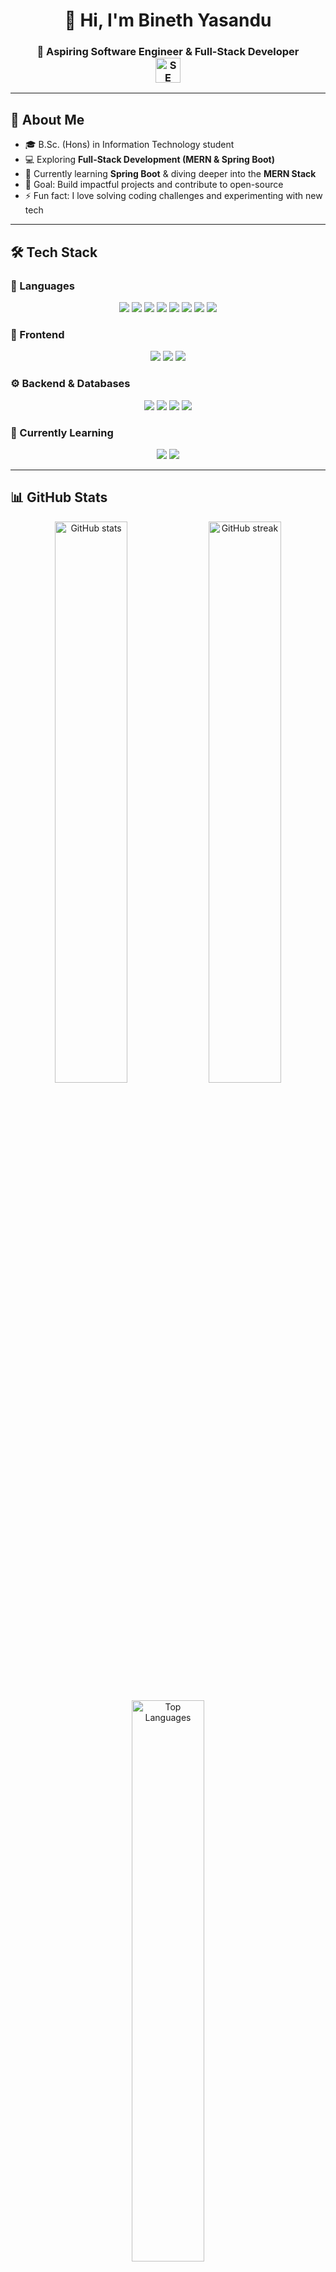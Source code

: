 <h1 align="center">👋 Hi, I'm Bineth Yasandu</h1>
<h3 align="center"> 
  🚀 Aspiring Software Engineer & Full-Stack Developer  
  <br>  
  <img src="https://cdn-icons-png.flaticon.com/512/1055/1055687.png" width="40px" alt="SE Icon"/>  
</h3>

---

## 🌟 About Me
- 🎓 B.Sc. (Hons) in Information Technology student  
- 💻 Exploring **Full-Stack Development (MERN & Spring Boot)**  
- 🌱 Currently learning **Spring Boot** & diving deeper into the **MERN Stack**  
- 🎯 Goal: Build impactful projects and contribute to open-source  
- ⚡ Fun fact: I love solving coding challenges and experimenting with new tech  

---

## 🛠️ Tech Stack  

### 🚩 Languages  
<p align="center"> 
  <img src="https://img.shields.io/badge/C-00599C?style=for-the-badge&logo=c&logoColor=white" />
  <img src="https://img.shields.io/badge/C++-00599C?style=for-the-badge&logo=c%2B%2B&logoColor=white" />
  <img src="https://img.shields.io/badge/Java-orange?style=for-the-badge&logo=openjdk&logoColor=white" />
  <img src="https://img.shields.io/badge/Kotlin-0095D5?style=for-the-badge&logo=kotlin&logoColor=white" />
  <img src="https://img.shields.io/badge/Python-3776AB?style=for-the-badge&logo=python&logoColor=white" />
  <img src="https://img.shields.io/badge/JavaScript-F7DF1E?style=for-the-badge&logo=javascript&logoColor=black" />
  <img src="https://img.shields.io/badge/PHP-777BB4?style=for-the-badge&logo=php&logoColor=white" />
  <img src="https://img.shields.io/badge/XML-0060ac?style=for-the-badge&logo=xml&logoColor=white" />
</p>

### 🎨 Frontend  
<p align="center"> 
  <img src="https://img.shields.io/badge/HTML5-E34F26?style=for-the-badge&logo=html5&logoColor=white" />
  <img src="https://img.shields.io/badge/CSS3-1572B6?style=for-the-badge&logo=css3&logoColor=white" />
  <img src="https://img.shields.io/badge/React-61DAFB?style=for-the-badge&logo=react&logoColor=black" />
</p>

### ⚙️ Backend & Databases  
<p align="center"> 
  <img src="https://img.shields.io/badge/Node.js-339933?style=for-the-badge&logo=node.js&logoColor=white" />
  <img src="https://img.shields.io/badge/Express.js-000000?style=for-the-badge&logo=express&logoColor=white" />
  <img src="https://img.shields.io/badge/MongoDB-47A248?style=for-the-badge&logo=mongodb&logoColor=white" />
  <img src="https://img.shields.io/badge/SQL-4479A1?style=for-the-badge&logo=mysql&logoColor=white" />
</p>

### 📖 Currently Learning  
<p align="center"> 
  <img src="https://img.shields.io/badge/Spring%20Boot-6DB33F?style=for-the-badge&logo=springboot&logoColor=white" />
  <img src="https://img.shields.io/badge/MERN-000000?style=for-the-badge&logo=mongodb&logoColor=white" />
</p>

---

## 📊 GitHub Stats  
<p align="center">
  <img src="https://github-readme-stats.vercel.app/api?username=bineth-ellepola&show_icons=true&theme=tokyonight" alt="GitHub stats" width="48%"/>
  <img src="https://github-readme-streak-stats.herokuapp.com/?user=bineth-ellepola&theme=tokyonight" alt="GitHub streak" width="48%"/>
</p>

<p align="center">
  <img src="https://github-readme-stats.vercel.app/api/top-langs/?username=bineth-ellepola&layout=compact&theme=tokyonight" alt="Top Languages" width="48%"/>
</p>

---

## 🚀 Projects & Learning Journey  
- 🌐 **MERN Projects** – Building web apps using React, Node.js, Express, MongoDB  
- ☕ **Java & Spring Boot** – Creating APIs and backend systems  
- 📱 Exploring **Mobile App Development** with Android & Kotlin  
- 🌐 **PHP & XML** – Developing web applications and structured data handling  

---

## 📫 Connect With Me  
<p align="center">
  <a href="https://github.com/bineth-ellepola" target="_blank">
    <img src="https://img.shields.io/badge/GitHub-181717?style=for-the-badge&logo=github" alt="GitHub"/>
  </a>
  <a href="mailto:binethyasandu@gmail.com" target="_blank">
    <img src="https://img.shields.io/badge/Email-D14836?style=for-the-badge&logo=gmail&logoColor=white" alt="Email"/>
  </a>
  <a href="https://www.linkedin.com/in/bineth-ellepola-2827a7313/" target="_blank">
    <img src="https://img.shields.io/badge/LinkedIn-0A66C2?style=for-the-badge&logo=linkedin&logoColor=white" alt="LinkedIn"/>
  </a>
</p>

